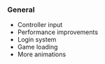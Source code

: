 ### General
- Controller input
- Performance improvements
- Login system
- Game loading
- More animations